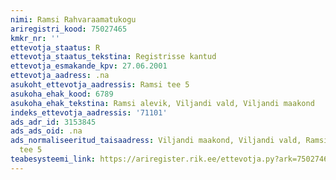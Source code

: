 ```yaml
---
nimi: Ramsi Rahvaraamatukogu
ariregistri_kood: 75027465
kmkr_nr: ''
ettevotja_staatus: R
ettevotja_staatus_tekstina: Registrisse kantud
ettevotja_esmakande_kpv: 27.06.2001
ettevotja_aadress: .na
asukoht_ettevotja_aadressis: Ramsi tee 5
asukoha_ehak_kood: 6789
asukoha_ehak_tekstina: Ramsi alevik, Viljandi vald, Viljandi maakond
indeks_ettevotja_aadressis: '71101'
ads_adr_id: 3153845
ads_ads_oid: .na
ads_normaliseeritud_taisaadress: Viljandi maakond, Viljandi vald, Ramsi alevik, Ramsi
  tee 5
teabesysteemi_link: https://ariregister.rik.ee/ettevotja.py?ark=75027465&ref=rekvisiidid
---
```

